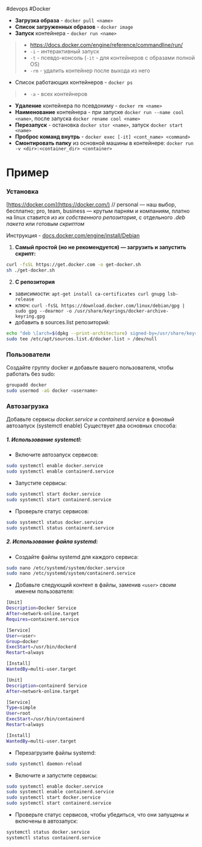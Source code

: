#devops #Docker 

- **Загрузка образа** - `docker pull <name>`
- **Список загруженных образов** - `docker image`
- **Запуск** контейнера - `docker run <name>`
> - https://docs.docker.com/engine/reference/commandline/run/
> - `-i` - интерактивный запуск
> - `-t` - псевдо-консоль (`-it` - для контейнеров с образами полной OS)
> - `-rm` - удалить контейнер после выхода из него
- Список работающих контейнеров - `docker ps`
> - `-a` - всех контейнеров
- **Удаление** контейнера по псевдониму - `docker rm <name>`
- **Наименование** контейнера - при запуске `docker run --name cool <name>`, после запуска `docker rename cool <name>`
- **Перезапуск** - остановка `docker stor <name>`, запуск `docker start <name>`
- **Проброс команд внутрь** - `docker exec [-it] <cont_name> <command>`
- **Смонтировать папку** из основной машины в контейнере: `docker run -v <dir>:<container_dir> <container>`

# Пример

### Установка
[https://docker.com](https://docker.com/) // personal — наш выбор, бесплатно; pro, team, business — крутым парням и компаниям, платно
на linux ставится *из их собственного репозитория*, с отдельного *.deb пакета* или готовым *скриптом*

Инструкция - [docs.docker.com/engine/install/Debian](https://docs.docker.com/engine/install/debian/)

1. **Самый простой (но не рекомендуется) — загрузить и запустить скрипт:**
```bash
curl -fsSL https://get.docker.com -o get-docker.sh
sh ./get-docker.sh
```

2. **С репозитория**
- зависимости: `apt-get install ca-certificates curl gnupg lsb-release`
- ключ: `curl -fsSL https://download.docker.com/linux/debian/gpg | sudo gpg --dearmor -o /usr/share/keyrings/docker-archive-keyring.gpg`
- добавить в sources.list репозиторий:
```bash
echo "deb \[arch=$(dpkg --print-architecture) signed-by=/usr/share/keyrings/docker-archive-keyring.gpg] \https://download.docker.com/linux/debian $(lsb_release -cs) stable"
sudo tee /etc/apt/sources.list.d/docker.list > /dev/null
```

### Пользователи
Создайте группу docker и добавьте вашего пользователя, чтобы работать без sudo:
```bash
groupadd docker
sudo usermod -aG docker <username>
```

### Автозагрузка
Добавьте сервисы *docker.service* и *containerd.service* в фоновый автозапуск (systemctl enable)
Существует два основных способа:

##### 1. Использование systemctl:
- Включите автозапуск сервисов:
```Bash
sudo systemctl enable docker.service
sudo systemctl enable containerd.service
```
- Запустите сервисы:
```Bash
sudo systemctl start docker.service
sudo systemctl start containerd.service
```
- Проверьте статус сервисов:
```bash
sudo systemctl status docker.service
sudo systemctl status containerd.service
```

##### 2. Использование файла systemd:
- Создайте файлы systemd для каждого сервиса:
```Bash
sudo nano /etc/systemd/system/docker.service
sudo nano /etc/systemd/system/containerd.service
```

- Добавьте следующий контент в файлы, заменив `<user>` своим именем пользователя:
```bash
[Unit]
Description=Docker Service
After=network-online.target
Requires=containerd.service

[Service]
User=<user>
Group=docker
ExecStart=/usr/bin/dockerd
Restart=always

[Install]
WantedBy=multi-user.target
```

```bash
[Unit]
Description=containerd Service
After=network-online.target

[Service]
Type=simple
User=root
ExecStart=/usr/bin/containerd
Restart=always

[Install]
WantedBy=multi-user.target
```
- Перезагрузите файлы systemd:
```Bash
sudo systemctl daemon-reload
```
- Включите и запустите сервисы:
```Bash
sudo systemctl enable docker.service
sudo systemctl enable containerd.service
sudo systemctl start docker.service
sudo systemctl start containerd.service
```
- Проверьте статус сервисов, чтобы убедиться, что они запущены и включены в автозапуск:
```Bash
systemctl status docker.service
systemctl status containerd.service
```

